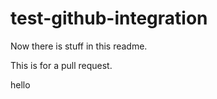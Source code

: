 # test-github-integration

Now there is stuff in this readme.

This is for a pull request.



hello
